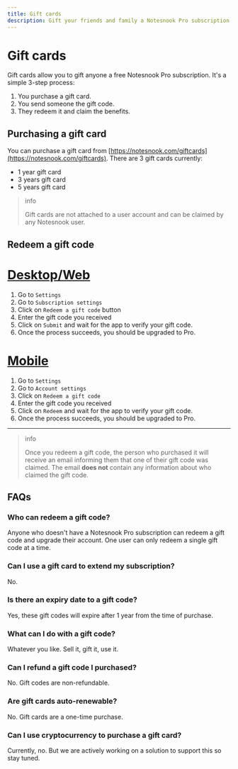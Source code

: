 ```yaml
---
title: Gift cards
description: Gift your friends and family a Notesnook Pro subscription.
---
```


# Gift cards

Gift cards allow you to gift anyone a free Notesnook Pro subscription. It's a simple 3-step process:

1. You purchase a gift card.
2. You send someone the gift code.
3. They redeem it and claim the benefits.

## Purchasing a gift card

You can purchase a gift card from [https://notesnook.com/giftcards](https://notesnook.com/giftcards). There are 3 gift cards currently:

- 1 year gift card
- 3 years gift card
- 5 years gift card

> info
>
> Gift cards are not attached to a user account and can be claimed by any Notesnook user.

## Redeem a gift code

# [Desktop/Web](#/tab/web)

1. Go to `Settings`
2. Go to `Subscription settings`
3. Click on `Redeem a gift code` button
4. Enter the gift code you received
5. Click on `Submit` and wait for the app to verify your gift code.
6. Once the process succeeds, you should be upgraded to Pro.

# [Mobile](#/tab/mobile)

1. Go to `Settings`
2. Go to `Account settings`
3. Click on `Redeem a gift code`
4. Enter the gift code you received
5. Click on `Redeem` and wait for the app to verify your gift code.
6. Once the process succeeds, you should be upgraded to Pro.

---

> info
>
> Once you redeem a gift code, the person who purchased it will receive an email informing them that one of their gift code was claimed. The email **does not** contain any information about who claimed the gift code.

## FAQs

### Who can redeem a gift code?

Anyone who doesn't have a Notesnook Pro subscription can redeem a gift code and upgrade their account. One user can only redeem a single gift code at a time.

### Can I use a gift card to extend my subscription?

No.

### Is there an expiry date to a gift code?

Yes, these gift codes will expire after 1 year from the time of purchase.

### What can I do with a gift code?

Whatever you like. Sell it, gift it, use it.

### Can I refund a gift code I purchased?

No. Gift codes are non-refundable.

### Are gift cards auto-renewable?

No. Gift cards are a one-time purchase.

### Can I use cryptocurrency to purchase a gift card?

Currently, no. But we are actively working on a solution to support this so stay tuned.
